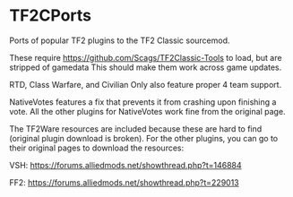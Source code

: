 # TF2CPorts
Ports of popular TF2 plugins to the TF2 Classic sourcemod.

These require https://github.com/Scags/TF2Classic-Tools to load, but are stripped of gamedata
This should make them work across game updates.

RTD, Class Warfare, and Civilian Only also feature proper 4 team support.

NativeVotes features a fix that prevents it from crashing upon finishing a vote. All the other plugins for NativeVotes work fine from the original page.

The TF2Ware resources are included because these are hard to find (original plugin download is broken). For the other plugins, you can go
to their original pages to download the resources:

VSH: https://forums.alliedmods.net/showthread.php?t=146884

FF2: https://forums.alliedmods.net/showthread.php?t=229013
